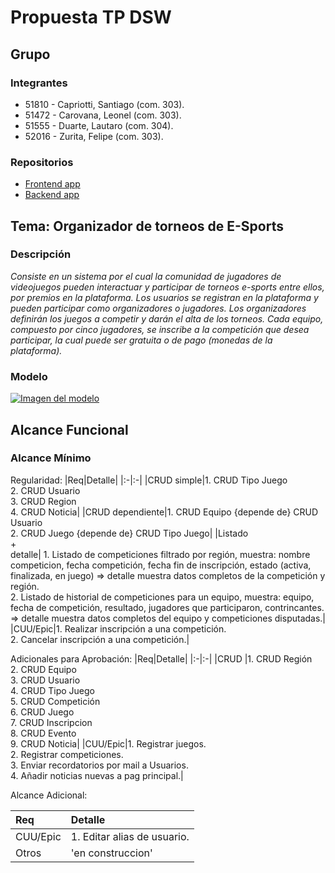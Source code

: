 # Propuesta TP DSW

## Grupo
### Integrantes
* 51810 - Capriotti, Santiago (com. 303).
* 51472 - Carovana, Leonel (com. 303).
* 51555 - Duarte, Lautaro (com. 304).
* 52016 -  Zurita, Felipe (com. 303).


### Repositorios
* [Frontend app](https://github.com/LautiDuarte/Frontend)
* [Backend app](https://github.com/LautiDuarte/Backend)

## Tema: Organizador de torneos de E-Sports
### Descripción
*Consiste en un sistema por el cual la comunidad de jugadores de videojuegos pueden interactuar y participar de torneos e-sports entre ellos, por premios en la plataforma. 
Los usuarios se registran en la plataforma y pueden participar como organizadores o jugadores. Los organizadores definirán los juegos a competir y darán el alta de los torneos. Cada equipo, compuesto por cinco jugadores, se inscribe a la competición que desea participar, la cual puede ser gratuita o de pago (monedas de la plataforma).*


### Modelo
[![Imagen del modelo]()](https://drive.google.com/file/d/1Yo8KVucZ71ywsN4rewBGdKc61b-8JKkL/view?usp=sharing)


## Alcance Funcional 

### Alcance Mínimo

Regularidad:
|Req|Detalle|
|:-|:-|
|CRUD simple|1. CRUD Tipo Juego<br>2. CRUD Usuario<br>3. CRUD Region<br>4. CRUD Noticia|
|CRUD dependiente|1. CRUD Equipo {depende de} CRUD Usuario<br>2. CRUD Juego {depende de} CRUD Tipo Juego|
|Listado<br>+<br>detalle| 1. Listado de competiciones filtrado por región, muestra: nombre competicion, fecha competición, fecha fin de inscripción, estado (activa, finalizada, en juego) => detalle muestra datos completos de la competición y región.<br> 2. Listado de historial de competiciones para un equipo, muestra: equipo, fecha de competición, resultado, jugadores que participaron, contrincantes. => detalle muestra datos completos del equipo y competiciones disputadas.|
|CUU/Epic|1. Realizar inscripción a una competición.<br>2. Cancelar inscripción a una competición.|

Adicionales para Aprobación:
|Req|Detalle|
|:-|:-|
|CRUD |1. CRUD Región<br>2. CRUD Equipo<br>3. CRUD Usuario<br>4. CRUD Tipo Juego<br>5. CRUD Competición<br>6. CRUD Juego<br>7. CRUD Inscripcion<br>8. CRUD Evento<br>9. CRUD Noticia|
|CUU/Epic|1. Registrar juegos. <br>2. Registrar competiciones. <br>3. Enviar recordatorios por mail a Usuarios. <br> 4. Añadir noticias nuevas a pag principal.|

Alcance Adicional:

|Req|Detalle|
|:-|:-|
|CUU/Epic|1. Editar alias de usuario.|
|Otros| 'en construccion'|

